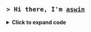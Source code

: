 ### <samp>&gt; Hi there, I'm <a href="https://t.me/makewasocket" target="_blank">aswin</a>

<details>
  <summary><strong>Click to expand code</strong></summary>

```javascript
function Character(name, favClub, hobby) {
  this.name = name;
  this.favClub = favClub;
  this.hobby = hobby;
}

Character.prototype.bio = function() {
  return `Hi there, I'm ${this.name}, a fan of ${this.favClub} and I enjoy ${this.hobby}!`;
}

Character.prototype.interests = ['programming', 'watching anime', 'playing football', 'hanging out with friends'];

const aswin = new Character('Aswin', 'BVB Dortmund', 'playing football');```

### <samp>&gt; •how to reach me:<a href="https://t.me/makewasocket" target="_blank">click here</a>

